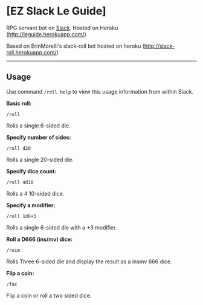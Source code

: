 # [EZ Slack Le Guide]
RPG servant bot on [Slack](https://slack.com).
Hosted on Heroku (http://leguide.herokuapp.com/)

Based on ErinMorelli's slack-roll bot hosted on heroku (http://slack-roll.herokuapp.com/)

----------
## Usage

Use command `/roll help` to view this usage information from within Slack.

**Basic roll:**

    /roll

Rolls a single 6-sided die.

**Specify number of sides:**

    /roll d20

Rolls a single 20-sided die.

**Specify dice count:**

    /roll 4d10

Rolls a 4 10-sided dice.

**Specify a modifier:**

    /roll 1d6+3

Rolls a single 6-sided die with a +3 modifier.

**Roll a D666 (ins/mv) dice:**

    /roim
    
Rolls Three 6-sided die and display the result as a insmv 666 dice. 

**Flip a coin:**

    /fac
    
Flip a coin or roll a two sided dice. 
